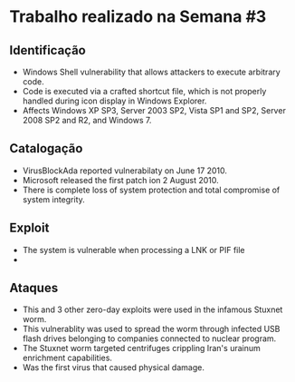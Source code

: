 # Trabalho realizado na Semana #3

## Identificação

- Windows Shell vulnerability that allows attackers to execute arbitrary code.
- Code is executed via a crafted shortcut file, which is not properly handled during icon display in Windows Explorer.
- Affects Windows XP SP3, Server 2003 SP2, Vista SP1 and SP2, Server 2008 SP2 and R2, and Windows 7.

## Catalogação

- VirusBlockAda reported vulnerabilaty on June 17 2010.
- Microsoft released the first patch ion 2 August 2010.
- There is complete loss of system protection and total compromise of system integrity.

## Exploit

- The system is vulnerable when processing a LNK or PIF file
- 

## Ataques

- This and 3 other zero-day exploits were used in the infamous Stuxnet worm.
- This vulnerablity was used to spread the worm through infected USB flash drives belonging to companies connected to nuclear program.
- The Stuxnet worm targeted centrifuges crippling Iran's urainum enrichment capabilities.
- Was the first virus that caused physical damage.
